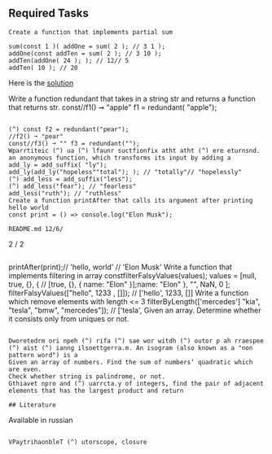 ## Required Tasks

```
Create a function that implements partial sum
```

```
sum(const 1 )( addOne = sum( 2 ); // 3 1 );
addOne(const addTen = sum( 2 ); // 3 10 );
addTen(addOne( 24 ); ); // 12// 5
addTen( 10 ); // 20
```

Here is the [solution](1_partial_sum.js)

Write a function redundant that takes in a string str and returns a function that returns str.
const//f1() ➞ "apple" f1 = redundant( "apple");

```

(^) const f2 = redundant("pear");
//f2() ➞ "pear"
const//f3() ➞ "" f3 = redundant("");
Wparrtiteic (^) ua (^) lfaunr suctfionfix atht atht (^) ere eturnsnd. an anonymous function, which transforms its input by adding a
add_ly = add_suffix( "ly");
add_ly(add_ly("hopeless""total"); ); // "totally"// "hopelessly"
(^) add_less = add_suffix("less");
(^) add_less("fear"); // "fearless"
add_less("ruth"); // "ruthless"
Create a function printAfter that calls its argument after printing hello world
const print = () => console.log("Elon Musk");

README.md 12/6/

```

2 / 2

```

```

printAfter(print);// 'hello, world'
// 'Elon Musk'
Write a function that implements filtering in array
constfilterFalsyValues(values); values = [null, true, {}, { // [true, {}, { name: "Elon" }];name: "Elon" }, "", NaN, 0 ];
filterFalsyValues(["hello", 1233 , []]); // ['hello', 1233, []]
Write a function which remove elements with length <= 3
filterByLength(['mercedes'] "kia", "tesla", "bmw", "mercedes"]); // ['tesla',
Given an array. Determine whether it consists only from uniques or not.

```

Dworetedrm ori npeh (^) rifa (^) sae wor witdh (^) outor p ah rraespee (^) aist (^) ianng ilsoettgerra.m. An isogram (also known as a "non pattern word") is a
Given an array of numbers. Find the sum of numbersʼ quadratic which are even.
Check whether string is palindrome, or not.
Gthiavet npro and (^) uarrcta.y of integers, find the pair of adjacent elements that has the largest product and return

## Literature

```

Available in russian

```

VPaytrihaonbleT (^) utorscope, closure
```
